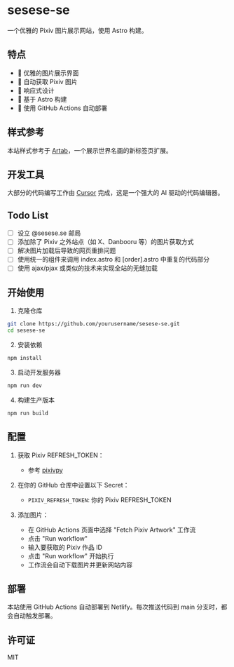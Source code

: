 # sesese-se

一个优雅的 Pixiv 图片展示网站，使用 Astro 构建。

## 特点

- 🎨 优雅的图片展示界面
- 🔄 自动获取 Pixiv 图片
- 📱 响应式设计
- 🚀 基于 Astro 构建
- 🤖 使用 GitHub Actions 自动部署

## 样式参考

本站样式参考于 [Artab](https://github.com/get-artab/artab)，一个展示世界名画的新标签页扩展。

## 开发工具

大部分的代码编写工作由 [Cursor](https://cursor.sh) 完成，这是一个强大的 AI 驱动的代码编辑器。

## Todo List

- [ ] 设立 @sesese.se 邮局
- [ ] 添加除了 Pixiv 之外站点（如 X、Danbooru 等）的图片获取方式
- [ ] 解决图片加载后导致的网页重排问题
- [ ] 使用统一的组件来调用 index.astro 和 [order].astro 中重复的代码部分
- [ ] 使用 ajax/pjax 或类似的技术来实现全站的无缝加载

## 开始使用

1. 克隆仓库
```bash
git clone https://github.com/yourusername/sesese-se.git
cd sesese-se
```

2. 安装依赖
```bash
npm install
```

3. 启动开发服务器
```bash
npm run dev
```

4. 构建生产版本
```bash
npm run build
```

## 配置

1. 获取 Pixiv REFRESH_TOKEN：
   - 参考 [pixivpy](https://github.com/upbit/pixivpy)

2. 在你的 GitHub 仓库中设置以下 Secret：
   - `PIXIV_REFRESH_TOKEN`: 你的 Pixiv REFRESH_TOKEN

3. 添加图片：
   - 在 GitHub Actions 页面中选择 "Fetch Pixiv Artwork" 工作流
   - 点击 "Run workflow"
   - 输入要获取的 Pixiv 作品 ID
   - 点击 "Run workflow" 开始执行
   - 工作流会自动下载图片并更新网站内容

## 部署

本站使用 GitHub Actions 自动部署到 Netlify。每次推送代码到 main 分支时，都会自动触发部署。

## 许可证

MIT 
